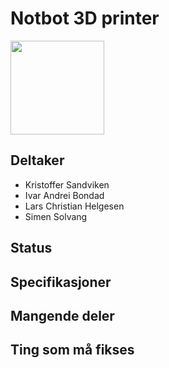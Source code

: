# Notbot 3D printer
<img src="https://i.imgur.com/ManJvdO.jpg" width="150">

## Deltaker
- Kristoffer Sandviken
- Ivar Andrei Bondad
- Lars Christian Helgesen
- Simen Solvang

## Status

## Specifikasjoner

## Mangende deler

## Ting som må fikses
